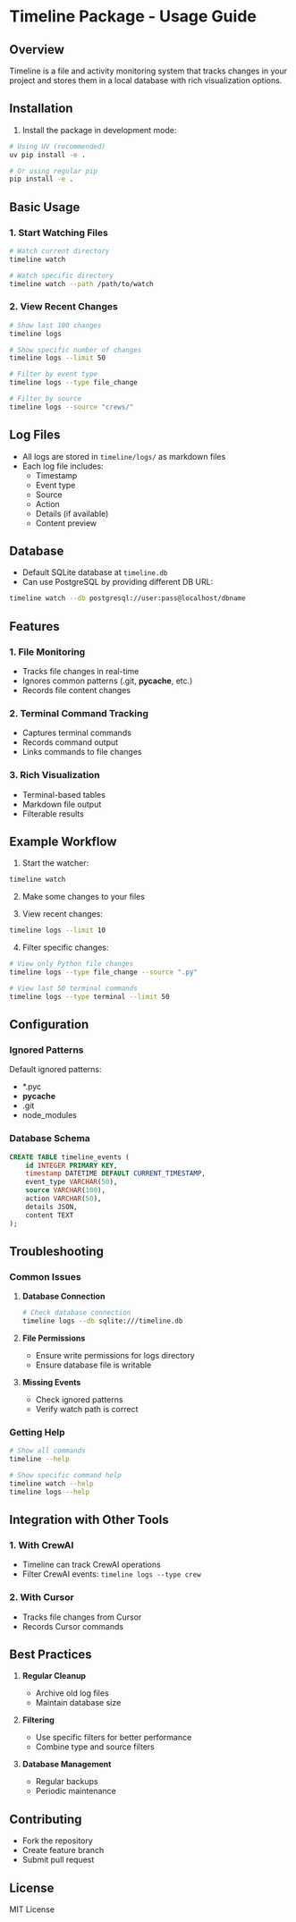 # Timeline Package - Usage Guide

## Overview
Timeline is a file and activity monitoring system that tracks changes in your project and stores them in a local database with rich visualization options.

## Installation

1. Install the package in development mode:
```bash
# Using UV (recommended)
uv pip install -e .

# Or using regular pip
pip install -e .
```

## Basic Usage

### 1. Start Watching Files
```bash
# Watch current directory
timeline watch

# Watch specific directory
timeline watch --path /path/to/watch
```

### 2. View Recent Changes
```bash
# Show last 100 changes
timeline logs

# Show specific number of changes
timeline logs --limit 50

# Filter by event type
timeline logs --type file_change

# Filter by source
timeline logs --source "crews/"
```

## Log Files
- All logs are stored in `timeline/logs/` as markdown files
- Each log file includes:
  - Timestamp
  - Event type
  - Source
  - Action
  - Details (if available)
  - Content preview

## Database
- Default SQLite database at `timeline.db`
- Can use PostgreSQL by providing different DB URL:
```bash
timeline watch --db postgresql://user:pass@localhost/dbname
```

## Features

### 1. File Monitoring
- Tracks file changes in real-time
- Ignores common patterns (.git, __pycache__, etc.)
- Records file content changes

### 2. Terminal Command Tracking
- Captures terminal commands
- Records command output
- Links commands to file changes

### 3. Rich Visualization
- Terminal-based tables
- Markdown file output
- Filterable results

## Example Workflow

1. Start the watcher:
```bash
timeline watch
```

2. Make some changes to your files

3. View recent changes:
```bash
timeline logs --limit 10
```

4. Filter specific changes:
```bash
# View only Python file changes
timeline logs --type file_change --source ".py"

# View last 50 terminal commands
timeline logs --type terminal --limit 50
```

## Configuration

### Ignored Patterns
Default ignored patterns:
- *.pyc
- __pycache__
- .git
- node_modules

### Database Schema
```sql
CREATE TABLE timeline_events (
    id INTEGER PRIMARY KEY,
    timestamp DATETIME DEFAULT CURRENT_TIMESTAMP,
    event_type VARCHAR(50),
    source VARCHAR(100),
    action VARCHAR(50),
    details JSON,
    content TEXT
);
```

## Troubleshooting

### Common Issues

1. **Database Connection**
   ```bash
   # Check database connection
   timeline logs --db sqlite:///timeline.db
   ```

2. **File Permissions**
   - Ensure write permissions for logs directory
   - Ensure database file is writable

3. **Missing Events**
   - Check ignored patterns
   - Verify watch path is correct

### Getting Help
```bash
# Show all commands
timeline --help

# Show specific command help
timeline watch --help
timeline logs --help
```

## Integration with Other Tools

### 1. With CrewAI
- Timeline can track CrewAI operations
- Filter CrewAI events: `timeline logs --type crew`

### 2. With Cursor
- Tracks file changes from Cursor
- Records Cursor commands

## Best Practices

1. **Regular Cleanup**
   - Archive old log files
   - Maintain database size

2. **Filtering**
   - Use specific filters for better performance
   - Combine type and source filters

3. **Database Management**
   - Regular backups
   - Periodic maintenance

## Contributing
- Fork the repository
- Create feature branch
- Submit pull request

## License
MIT License 